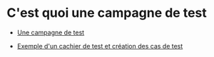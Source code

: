 # C'est quoi une campagne de test

- [Une campagne de test](https://github.com/kboisseleau/complete-software-testing-bootcamp/blob/main/campagne-de-test/Une%C2%A0campagne%2Bde%2Btest%C2%A0.pdf)

- [Exemple d'un cachier de test et création des cas de test](https://github.com/kboisseleau/complete-software-testing-bootcamp/blob/main/campagne-de-test/exemple%2Bd'un%2Bcahier%2Bde%2Btest%2B%26%2Bcr%C3%A9ation%2Bdes%2B%2Bcas%2Bde%2Btest.pdf)